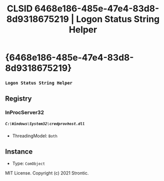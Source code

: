 ﻿---
title: "CLSID 6468e186-485e-47e4-83d8-8d9318675219 | Logon Status String Helper"
excerpt: What is COM-Object CLSID 6468e186-485e-47e4-83d8-8d9318675219?
---

# {6468e186-485e-47e4-83d8-8d9318675219}

### `Logon Status String Helper`

## Registry


### InProcServer32

##### `C:\Windows\System32\credprovhost.dll`
* ThreadingModel: `Both`

## Instance

* Type: `ComObject`

MIT License. Copyright (c) 2021 Strontic.


